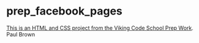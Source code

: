 prep_facebook_pages
===================

[This is an HTML and CSS project from the Viking Code School Prep Work](http://www.vikingcodeschool.com/web-markup-and-coding/let-s-build-facebook).
Paul Brown